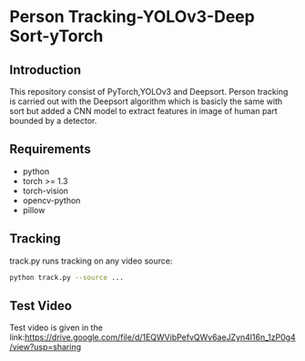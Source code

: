# Person Tracking-YOLOv3-Deep Sort-yTorch

## Introduction

This repository consist of PyTorch,YOLOv3 and Deepsort. 
Person tracking is carried out with the Deepsort algorithm which is basicly the same with sort but added a CNN model to extract features in image of human part bounded by a detector.

## Requirements

- python
- torch >= 1.3
- torch-vision
- opencv-python
- pillow


## Tracking

track.py runs tracking on any video source:

```bash
python track.py --source ...
```
## Test Video

Test video is given in the link:https://drive.google.com/file/d/1EQWVibPefvQWv6aeJZyn4l16n_1zP0g4/view?usp=sharing
